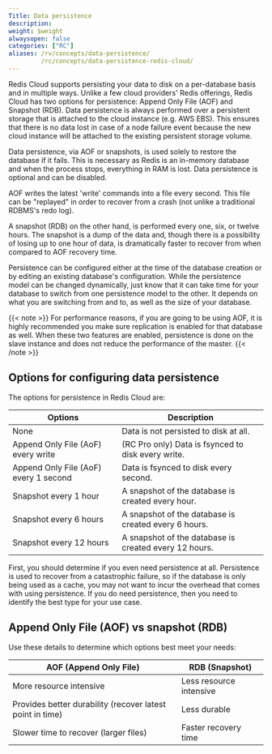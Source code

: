```yaml
---
Title: Data persistence
description:
weight: $weight
alwaysopen: false
categories: ["RC"]
aliases: /rv/concepts/data-persistence/
         /rc/concepts/data-persistence-redis-cloud/
---
```

Redis Cloud supports persisting your data to disk on a per-database basis and in multiple ways.
Unlike a few cloud providers' Redis offerings,
Redis Cloud has two options for persistence: Append Only File (AOF) and Snapshot (RDB).
Data persistence is always performed over a persistent storage that is attached to the cloud instance (e.g. AWS EBS).
This ensures that there is no data lost in case of a node failure event
because the new cloud instance will be attached to the existing persistent storage volume.

Data persistence, via AOF or snapshots, is used solely to restore the
database if it fails. This is necessary as Redis is an in-memory
database and when the process stops, everything in RAM is lost. Data
persistence is optional and can be disabled.

AOF writes the latest 'write' commands into a file every second. This
file can be "replayed" in order to recover from a crash (not unlike a
traditional RDBMS's redo log).

A snapshot (RDB) on the other hand, is performed every one, six, or
twelve hours. The snapshot is a dump of the data and, though there is a
possibility of losing up to one hour of data, is dramatically faster to
recover from when compared to AOF recovery time.

Persistence can be configured either at the time of the database
creation or by editing an existing database's configuration. While the
persistence model can be changed dynamically, just know that it can take
time for your database to switch from one persistence model to the
other. It depends on what you are switching from and to, as well as
the size of your database.

{{< note >}}
For performance reasons, if you are going to be using AOF, it is
highly recommended you make sure replication is enabled for that
database as well. When these two features are enabled, persistence is done
on the slave instance and does not reduce the performance of the
master.
{{< /note >}}

## Options for configuring data persistence

The options for persistence in Redis Cloud are:

| **Options** | **Description** |
|------------|-----------------|
|  None | Data is not persisted to disk at all. |
|  Append Only File (AoF) every write | (RC Pro only) Data is fsynced to disk every write. |
|  Append Only File (AoF) every 1 second | Data is fsynced to disk every second. |
|  Snapshot every 1 hour | A snapshot of the database is created every hour. |
|  Snapshot every 6 hours | A snapshot of the database is created every 6 hours. |
|  Snapshot every 12 hours | A snapshot of the database is created every 12 hours. |

First, you should determine if you even need persistence at all.
Persistence is used to recover from a catastrophic failure, so if the
database is only being used as a cache, you may not want to incur the
overhead that comes with using persistence. If you do need persistence,
then you need to identify the best type for your use case.

## Append Only File (AOF) vs snapshot (RDB)

Use these details to determine which options best meet your needs:

| **AOF (Append Only File)** | **RDB (Snapshot)** |
|------------|-----------------|
| More resource intensive | Less resource intensive |
| Provides better durability (recover latest point in time) | Less durable |
| Slower time to recover (larger files) | Faster recovery time |
